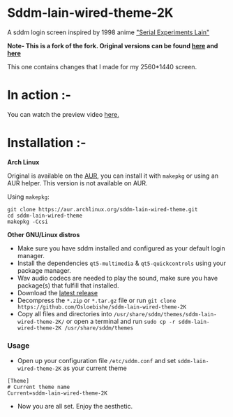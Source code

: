 # Sddm-lain-wired-theme-2K

A sddm login screen inspired by 1998 anime ["Serial Experiments Lain"](https://myanimelist.net/anime/339/Serial_Experiments_Lain)

**Note-
This is a fork of the fork.
Original versions can be found [here](https://gitlab.com/mixedCase/sddm-lain-wired-theme) and [here](https://github.com/lll2yu/sddm-lain-wired-theme)**

This one contains changes that I made for my 2560*1440 screen.

# In action :-
You can watch the preview video [here.](https://youtu.be/M-p7cHx4OM0)

# Installation :-
**Arch Linux**

Original is available on the [AUR](https://aur.archlinux.org/packages/sddm-lain-wired-theme), you can install it with `makepkg` or using an AUR helper.
This version is not available on AUR.

Using `makepkg`:

```shell
git clone https://aur.archlinux.org/sddm-lain-wired-theme.git
cd sddm-lain-wired-theme
makepkg -Ccsi
```

**Other GNU/Linux distros**
- Make sure you have sddm installed and configured as your default login manager.
- Install the dependencies ```qt5-multimedia``` & ```qt5-quickcontrols``` using your package manager.
- Wav audio codecs are needed to play the sound, make sure you have package(s) that fulfill that installed. 
- Download the [latest release](https://github.com/Osloebishe/sddm-lain-wired-theme-2K/releases/latest)
- Decompress the `*.zip` or `*.tar.gz` file or run `git clone https://github.com/Osloebishe/sddm-lain-wired-theme-2K`
- Copy all files and directories into `/usr/share/sddm/themes/sddm-lain-wired-theme-2K/` or open a terminal and run `sudo cp -r sddm-lain-wired-theme-2K /usr/share/sddm/themes`

### Usage
- Open up your configuration file `/etc/sddm.conf` and set `sddm-lain-wired-theme-2K` as your current theme

```shell
[Theme]
# Current theme name
Current=sddm-lain-wired-theme-2K
```
- Now you are all set. Enjoy the aesthetic.
